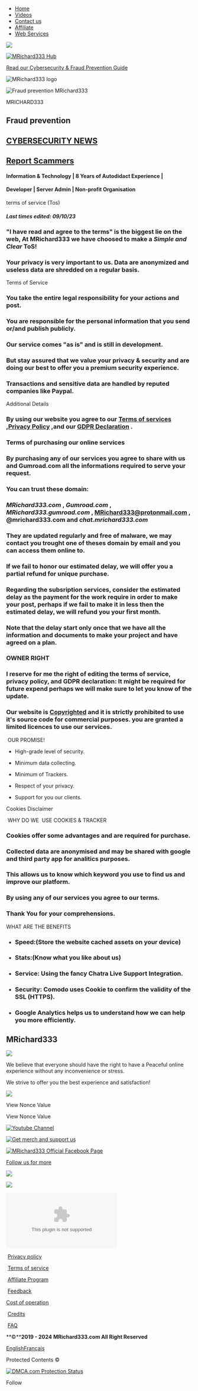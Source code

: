 * [Home](https://mrichard333.com/)
* [Videos](https://mrichard333.com/videos)
* [Contact us](https://mrichard333.com/contact)
* [Affiliate](https://mrichard333.com/affiliate)
* [Web Services](https://mrichard333.com/webservices)

![](gallery_gen/29b286a11c49a9f573b4efba388a3977_80x80_fit.png?ts=1722327468)

[![MRichard333 Hub](gallery/blogging(4)-ts1607293427.svg?ts=1722327468)](https://chat.mrichard333.com/dashboard "MRichard333 Hub")

[Read our Cybersecurity & Fraud Prevention Guide](https://mrichard333.com/CyberFortress "Keeping Your Digital Fortress Secure: The Ultimate Guide to Cybersecurity and Fraud Prevention")

![MRichard333 logo](gallery_gen/29b286a11c49a9f573b4efba388a3977_fit.png?ts=1722327468)

![Fraud prevention MRichard333](gallery_gen/29b286a11c49a9f573b4efba388a3977_fit.png?ts=1722327468)

MRICHARD333

Fraud prevention
----------------

[CYBERSECURITY NEWS](https://mrichard333.com/articles)
------------------------------------------------------

[Report Scammers](https://mrichard333.com/online-fraud-reporting)
-----------------------------------------------------------------

#### Information & Technology | 8 Years of Autodidact Experience |

#### Developer | Server Admin | Non-profit Organisation

terms of service (Tos)

##### Last times edited: 09/10/23

### "I have read and agree to the terms" is the biggest lie on the web, At MRichard333 we have choosed to make a **_Simple and Clear_** ToS!

### Your privacy is very important to us. Data are anonymized and useless data are shredded on a regular basis.

Terms of Service

### You take the entire legal responsibility for your actions and post.

### You are responsible for the personal information that you send or/and publish publicly.

### Our service comes "as is" and is still in development.

### But stay assured that we value your privacy & security and are doing our best to offer you a premium security experience.

### Transactions and sensitive data are handled by reputed companies like Paypal.

Additional Details

### By using our website you agree to our [Terms of services](https://mrichard333.com/ToS) ,[Privacy Policy](https://mrichard333.com/Privacy-policy) ,and our [GDPR Declaration](https://mrichard333.com/GDPR) .

### Terms of purchasing our online services

### By purchasing any of our services you agree to share with us and Gumroad.com all the informations required to serve your request.

### You can trust these domain:

### _MRichard333.com_ , _Gumroad.com_ , _MRichard333.gumroad.com_ , MRichard333@protonmail.com , @mrichard333.com and _chat.mrichard333.com_

### They are updated regularly and free of malware, we may contact you trought one of theses domain by email and you can access them online to.

### If we fail to honor our estimated delay, we will offer you a partial refund for unique purchase.

### Regarding the subsription services, consider the estimated delay as the payment for the work require in order to make your post, perhaps if we fail to make it in less then the estimated delay, we will refund you your first month.

### Note that the delay start only once that we have all the information and documents to make your project and have agreed on a plan.

### OWNER RIGHT

### I reserve for me the right of editing the terms of service, privacy policy, and GDPR declaration: It might be required for future expend perhaps we will make sure to let you know of the update.

### Our website is [Copyrighted](https://www.dmca.com/owner/MRichard333) and it is strictly prohibited to use it's source code for commercial purposes. you are granted a limited licences to use our services.

 OUR PROMISE!

* High-grade level of security.

* Minimum data collecting.

* Minimum of Trackers.

* Respect of your privacy.

* Support for you our clients.

Cookies Disclaimer

 WHY DO WE  USE COOKIES & TRACKER

### Cookies offer some advantages and are required for purchase.

### Collected data are anonymised and may be shared with google and third party app for analitics purposes.

### This allows us to know which keyword you use to find us and improve our platform.

### By using any of our services you agree to our terms.

### Thank You for your comprehensions.

WHAT ARE THE BENEFITS

* ### Speed:(Store the website cached assets on your device)
    

* ### Stats:(Know what you like about us)
    

* ### Service: Using the fancy Chatra Live Support Integration.
    

* ### Security: Comodo uses Cookie to confirm the validity of the SSL (HTTPS).
    

* ### Google Analytics helps us to understand how we can help you more efficiently.
    

MRichard333
-----------

![](https://mrichard333.com/MRichard333.com.png?ts=1722327468)

We believe that everyone should have the right to have a Peaceful online experience without any inconvenience or stress.

We strive to offer you the best experience and satisfaction!

![](gallery/comodo_secure_seal_100x85_transp-ts1543670128.png?ts=1722327468)

View Nonce Value

View Nonce Value

[![Youtube Channel](gallery_gen/807d7526bd1044cc0e5c6429bb4305f6_88x50_fit.png?ts=1722327468)](https://youtube.com/c/MRichard333 "MRichard333 Official YouTube Channel")

[](https://twitter.com/CyberCourse_333 "Follow us on twitter!")

[![Get merch and support us](gallery_gen/d8ba39ad5bdd30e5b0d3f7bf803639dc_128x80_fit.png?ts=1722327468)](https://www.patreon.com/MRichard333 "Get Merch and support us")

[![MRichard333 Official Facebook Page](gallery_gen/6c094af23e0638d89bf26e74378b2da1_60x60_fit.png?ts=1722327468)](https://facebook.com/mrichard333com/ "Join MRichard333 official Facebook Page!")

[Follow us for more](https://mrichard333.gumroad.com/follow "Follow our Newsletter")

[![](gallery/Screen%20Shot%202023-09-29%20at%202.28.23%20PM-ts1696012320.png)](https://tosdr.org/en/service/1728)

  ![](https://www.paypal.com/en_CA/i/scr/pixel.gif)

[![SiteLock](https://shield.sitelock.com/shield/mrichard333.com "SiteLock")](#)

[](https://mrichard333.com/Privacy-policy "Privacy policy")

 [Privacy policy](https://mrichard333.com/Privacy-policy)

[](https://mrichard333.com/ToS "Terms of Service")

 [Terms of service](https://mrichard333.com/ToS)

[](https://mrichard333.com/affiliate "Refer a friend")

 [Affiliate Program](https://mrichard333.com/affiliate)

[](https://mrichard333.com/contact "Contact us")

 [Feedback](https://mrichard333.com/contact)

[](https://mrichard333.com/profits "How we use our profits")

[Cost of operation](https://mrichard333.com/profits)

[](https://mrichard333.com/credits "Credits")

 [Credits](https://mrichard333.com/credits)

[](https://mrichard333.com/credits "Credits")

 [](https://mrichard333.com/credits)[FAQ](https://mrichard333.com/FAQ "Frequently Asked Question (FAQ)")

**©****2019 - 2024** **MRichard333.com All Right Reserved**

[English](https://mrichard333.com/ToS "English")[Français](https://mrichard333.com/fr/TdS "Français")

Protected Contents ©

[![DMCA.com Protection Status](https://images.dmca.com/Badges/dmca-badge-w200-5x1-06.png?ID=d82ceba8-2ebf-4d47-86d8-ea8248f872b4)](https://www.dmca.com/Protection/Status.aspx?ID=d82ceba8-2ebf-4d47-86d8-ea8248f872b4 "DMCA.com Protection Status")

  Follow